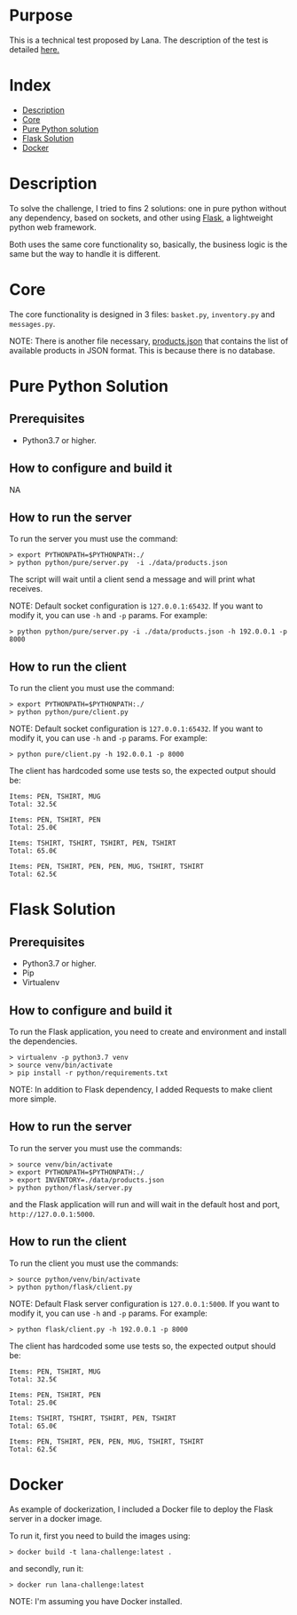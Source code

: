 # Purpose

This is a technical test proposed by Lana. The description of the test is detailed 
[here.](https://gist.github.com/samlown/17abc235580fb291dd153b9c45e441d0)

# Index

* [Description](#description)
* [Core](#core)
* [Pure Python solution](#pure_python)
* [Flask Solution](#flask)
* [Docker](#docker)

# <a href="description"></a>Description

To solve the challenge, I tried to fins 2 solutions: one in pure python without any dependency, based on sockets,
and other using [Flask](https://palletsprojects.com/p/flask/), a lightweight python web framework.

Both uses the same core functionality so, basically, the business logic is the same but the way to handle it is
different.

# <a href="core"></a>Core

The core functionality is designed in 3 files: `basket.py`, `inventory.py` and `messages.py`.

NOTE: There is another file necessary,
[products.json](https://github.com/mongonauta/lana-go-challenge/blob/master/data/products.json) that contains the list
of available products in JSON format. This is because there is no database.


# <a href="pure_python"></a>Pure Python Solution

## Prerequisites

* Python3.7 or higher.

## How to configure and build it

NA

## How to run the server

To run the server you must use the command:

```
> export PYTHONPATH=$PYTHONPATH:./
> python python/pure/server.py  -i ./data/products.json 
```

The script will wait until a client send a message and will print what receives.

NOTE: Default socket configuration is `127.0.0.1:65432`. If you want to modify it, you can use `-h` and `-p` params.
For example:

```
> python python/pure/server.py -i ./data/products.json -h 192.0.0.1 -p 8000
```


## How to run the client

To run the client you must use the command:

```
> export PYTHONPATH=$PYTHONPATH:./
> python python/pure/client.py
```

NOTE: Default socket configuration is `127.0.0.1:65432`. If you want to modify it, you can use `-h` and `-p` params.
For example:

```
> python pure/client.py -h 192.0.0.1 -p 8000
```

The client has hardcoded some use tests so, the expected output should be:

```
Items: PEN, TSHIRT, MUG
Total: 32.5€

Items: PEN, TSHIRT, PEN
Total: 25.0€

Items: TSHIRT, TSHIRT, TSHIRT, PEN, TSHIRT
Total: 65.0€

Items: PEN, TSHIRT, PEN, PEN, MUG, TSHIRT, TSHIRT
Total: 62.5€
```

# <a href="pure_python"></a>Flask Solution

## Prerequisites

* Python3.7 or higher.
* Pip
* Virtualenv

## How to configure and build it

To run the Flask application, you need to create and environment and install the dependencies.

```
> virtualenv -p python3.7 venv
> source venv/bin/activate
> pip install -r python/requirements.txt
```

NOTE: In addition to Flask dependency, I added Requests to make client more simple.

## How to run the server

To run the server you must use the commands:

```
> source venv/bin/activate
> export PYTHONPATH=$PYTHONPATH:./
> export INVENTORY=./data/products.json
> python python/flask/server.py
```

and the Flask application will run and will wait in the default host and port, `http://127.0.0.1:5000`.

## How to run the client

To run the client you must use the commands:

```
> source python/venv/bin/activate
> python python/flask/client.py
```

NOTE: Default Flask server configuration is `127.0.0.1:5000`. If you want to modify it, you can use `-h` and `-p` params.
For example:

```
> python flask/client.py -h 192.0.0.1 -p 8000
```

The client has hardcoded some use tests so, the expected output should be:

```
Items: PEN, TSHIRT, MUG
Total: 32.5€

Items: PEN, TSHIRT, PEN
Total: 25.0€

Items: TSHIRT, TSHIRT, TSHIRT, PEN, TSHIRT
Total: 65.0€

Items: PEN, TSHIRT, PEN, PEN, MUG, TSHIRT, TSHIRT
Total: 62.5€
```

# <a href="docker"></a>Docker

As example of dockerization, I included a Docker file to deploy the Flask server in a docker image.

To run it, first you need to build the images using:

```
> docker build -t lana-challenge:latest .
```

and secondly, run it:
```
> docker run lana-challenge:latest
```

NOTE: I'm assuming you have Docker installed.

